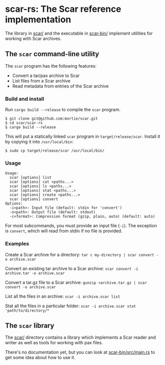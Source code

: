 # scar-rs: The Scar reference implementation

The library in [scar/](scar) and the executable in [scar-bin/](scar-bin) implement utilities
for working with Scar archives.

## The `scar` command-line utility

The `scar` program has the following features:

* Convert a tar/pax archive to Scar
* List files from a Scar archive
* Read metadata from entries of the Scar archive

### Build and install

Run `cargo build --release` to compile the `scar` program.

```
$ git clone git@github.com:mortie/scar.git
$ cd scar/scar-rs
$ cargo build --release
```

This will put a statically linked `scar` program in `target/release/scar`.
Install it by copying it into `/usr/local/bin`:

```
$ sudo cp target/release/scar /usr/local/bin/
```

### Usage

```
Usage:
  scar [options] list
  scar [options] cat <paths...>
  scar [options] ls <paths...>
  scar [options] stat <paths...>
  scar [options] create <paths...>
  scar [options] convert
Options:
  -i<path>: Input file (default: stdin for 'convert')
  -o<path>: Output file (default: stdout)
  -c<format>: Compression format (gzip, plain, auto) (default: auto)
```

For most subcommands, you must provide an input file (`-i`).
The exception is `convert`, which will read from stdin if no file is provided.

### Examples

Create a Scar archive for a directory: `tar c my-directory | scar convert -o archive.scar`

Convert an existing tar archive to a Scar archive: `scar convert -i archive.tar -o archive.scar`

Convert a tar.gz file to a Scar archive: `gunzip <archive.tar.gz | scar convert -o archive.scar`

List all the files in an archive: `scar -i archive.scar list`

Stat all the files in a particular folder: `scar -i archive.scar stat 'path/to/directory/*`

## The `scar` library

The [scar/](scar) directory contains a library which implements a Scar reader and writer
as well as tools for working with pax files.

There's no documentation yet, but you can look at [scar-bin/src/main.rs](scar-bin/src/main.rs)
to get some idea about how to use it.
